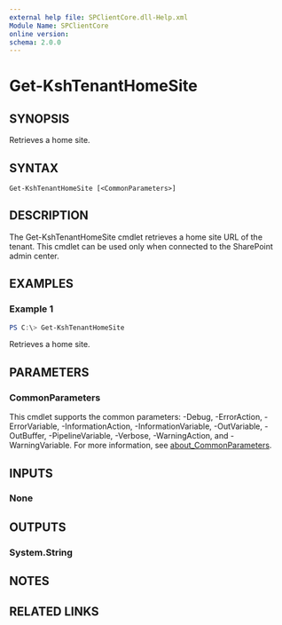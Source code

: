 ```yaml
---
external help file: SPClientCore.dll-Help.xml
Module Name: SPClientCore
online version:
schema: 2.0.0
---
```


# Get-KshTenantHomeSite

## SYNOPSIS
Retrieves a home site.

## SYNTAX

```
Get-KshTenantHomeSite [<CommonParameters>]
```

## DESCRIPTION
The Get-KshTenantHomeSite cmdlet retrieves a home site URL of the tenant. This cmdlet can be used only when connected to the SharePoint admin center.

## EXAMPLES

### Example 1
```powershell
PS C:\> Get-KshTenantHomeSite
```

Retrieves a home site.

## PARAMETERS

### CommonParameters
This cmdlet supports the common parameters: -Debug, -ErrorAction, -ErrorVariable, -InformationAction, -InformationVariable, -OutVariable, -OutBuffer, -PipelineVariable, -Verbose, -WarningAction, and -WarningVariable. For more information, see [about_CommonParameters](http://go.microsoft.com/fwlink/?LinkID=113216).

## INPUTS

### None

## OUTPUTS

### System.String

## NOTES

## RELATED LINKS
